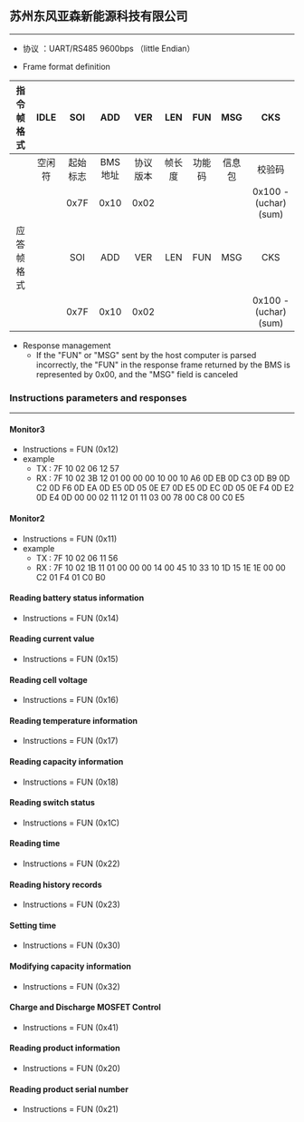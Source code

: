 ## 苏州东风亚森新能源科技有限公司

---

- 协议 ：UART/RS485 9600bps （little Endian）

- Frame format definition

|指令帧格式|IDLE|SOI|ADD|VER|LEN|FUN|MSG|CKS|
|:--:|:--:|:--:|:--:|:--:|:--:|:--:|:--:|:--:|
||空闲符|起始标志|BMS地址|协议版本|帧长度|功能码|信息包|校验码|
|||0x7F|0x10|0x02||||0x100 - (uchar)(sum)|
|应答帧格式||SOI|ADD|VER|LEN|FUN|MSG|CKS|
|||0x7F|0x10|0x02||||0x100 - (uchar)(sum)|

- Response management
  - If the "FUN" or "MSG" sent by the host computer is parsed incorrectly, the "FUN" in the response frame returned by the BMS is represented by 0x00, and the "MSG"
  field is canceled

### Instructions parameters and responses

---

#### Monitor3

- Instructions = FUN (0x12)
- example
  - TX : 7F 10 02 06 12 57
  - RX : 7F 10 02 3B 12 01 00 00 00 10 00 10 A6 0D EB 0D C3 0D B9 0D C2 0D F6 0D EA 0D E5 0D 05 0E E7 0D E5 0D EC 0D 05 0E F4 0D E2 0D E4 0D 00 00 02 11 12 01 11 03 00 78 00 C8 00 C0 E5

#### Monitor2

- Instructions = FUN (0x11)
- example
  - TX : 7F 10 02 06 11 56
  - RX : 7F 10 02 1B 11 01 00 00 00 14 00 45 10 33 10 1D 15 1E 1E 00 00 C2 01 F4 01 C0 B0

#### Reading battery status information

- Instructions = FUN (0x14)

#### Reading current value

- Instructions = FUN (0x15)

#### Reading cell voltage

- Instructions = FUN (0x16)

#### Reading temperature information

- Instructions = FUN (0x17)

#### Reading capacity information

- Instructions = FUN (0x18)

#### Reading switch status

- Instructions = FUN (0x1C)

#### Reading time

- Instructions = FUN (0x22)

#### Reading history records

- Instructions = FUN (0x23)

#### Setting time

- Instructions = FUN (0x30)

#### Modifying capacity information

- Instructions = FUN (0x32)

#### Charge and Discharge MOSFET Control

- Instructions = FUN (0x41)

#### Reading product information

- Instructions = FUN (0x20)

#### Reading product serial number

- Instructions = FUN (0x21)
